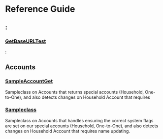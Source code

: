 # Reference Guide

## :

### [GetBaseURLTest](GetBaseURLTest.md)

:

## Accounts

### [SampleAccountGet](accounts/SampleAccountGet.md)

Sampleclass on Accounts that returns special accounts (Household, One-to-One), and also detects changes on Household Account that requires

### [Sampleclass](accounts/Sampleclass.md)

Sampleclass on Accounts that handles ensuring the correct system flags are set on 
our special accounts (Household, One-to-One), and also detects changes on Household Account that requires 
name updating.